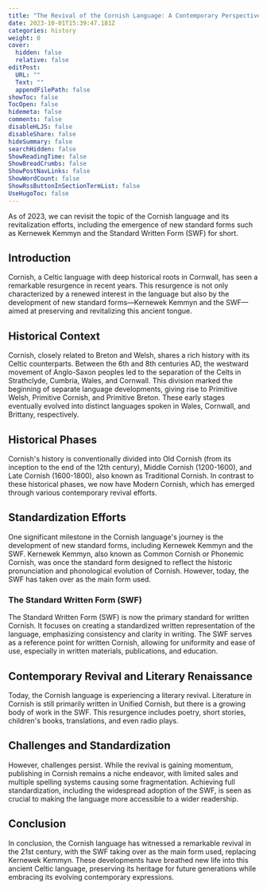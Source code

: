 ```yaml
---
title: "The Revival of the Cornish Language: A Contemporary Perspective"
date: 2023-10-01T15:39:47.181Z
categories: history
weight: 0
cover:
  hidden: false
  relative: false
editPost:
  URL: ""
  Text: ""
  appendFilePath: false
showToc: false
TocOpen: false
hidemeta: false
comments: false
disableHLJS: false
disableShare: false
hideSummary: false
searchHidden: false
ShowReadingTime: false
ShowBreadCrumbs: false
ShowPostNavLinks: false
ShowWordCount: false
ShowRssButtonInSectionTermList: false
UseHugoToc: false
---
```



As of 2023, we can revisit the topic of the Cornish language and its revitalization efforts, including the emergence of new standard forms such as Kernewek Kemmyn and the Standard Written Form (SWF) for short.

## Introduction

Cornish, a Celtic language with deep historical roots in Cornwall, has seen a remarkable resurgence in recent years. This resurgence is not only characterized by a renewed interest in the language but also by the development of new standard forms—Kernewek Kemmyn and the SWF—aimed at preserving and revitalizing this ancient tongue.

## Historical Context

Cornish, closely related to Breton and Welsh, shares a rich history with its Celtic counterparts. Between the 6th and 8th centuries AD, the westward movement of Anglo-Saxon peoples led to the separation of the Celts in Strathclyde, Cumbria, Wales, and Cornwall. This division marked the beginning of separate language developments, giving rise to Primitive Welsh, Primitive Cornish, and Primitive Breton. These early stages eventually evolved into distinct languages spoken in Wales, Cornwall, and Brittany, respectively.

## Historical Phases

Cornish's history is conventionally divided into Old Cornish (from its inception to the end of the 12th century), Middle Cornish (1200-1600), and Late Cornish (1600-1800), also known as Traditional Cornish. In contrast to these historical phases, we now have Modern Cornish, which has emerged through various contemporary revival efforts.

## Standardization Efforts

One significant milestone in the Cornish language's journey is the development of new standard forms, including Kernewek Kemmyn and the SWF. Kernewek Kemmyn, also known as Common Cornish or Phonemic Cornish, was once the standard form designed to reflect the historic pronunciation and phonological evolution of Cornish. However, today, the SWF has taken over as the main form used.

### The Standard Written Form (SWF)

The Standard Written Form (SWF) is now the primary standard for written Cornish. It focuses on creating a standardized written representation of the language, emphasizing consistency and clarity in writing. The SWF serves as a reference point for written Cornish, allowing for uniformity and ease of use, especially in written materials, publications, and education.

## Contemporary Revival and Literary Renaissance

Today, the Cornish language is experiencing a literary revival. Literature in Cornish is still primarily written in Unified Cornish, but there is a growing body of work in the SWF. This resurgence includes poetry, short stories, children's books, translations, and even radio plays. 

## Challenges and Standardization

However, challenges persist. While the revival is gaining momentum, publishing in Cornish remains a niche endeavor, with limited sales and multiple spelling systems causing some fragmentation. Achieving full standardization, including the widespread adoption of the SWF, is seen as crucial to making the language more accessible to a wider readership.

## Conclusion

In conclusion, the Cornish language has witnessed a remarkable revival in the 21st century, with the SWF taking over as the main form used, replacing Kernewek Kemmyn. These developments have breathed new life into this ancient Celtic language, preserving its heritage for future generations while embracing its evolving contemporary expressions.
